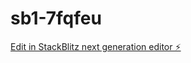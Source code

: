 # sb1-7fqfeu

[Edit in StackBlitz next generation editor ⚡️](https://stackblitz.com/~/github.com/yijunhhhe/sb1-7fqfeu)